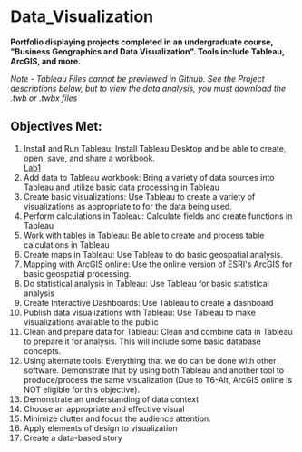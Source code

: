 # Data_Visualization
**Portfolio displaying projects completed in an undergraduate course, "Business Geographics and Data Visualization". Tools include Tableau, ArcGIS, and more.**   
  
*Note - Tableau Files cannot be previewed in Github. See the Project descriptions below, but to view the data analysis, you must download the .twb or .twbx files* 

  
## Objectives Met:  
1. Install and Run Tableau: Install Tableau Desktop and be able to create, open, save, and share a workbook.  
[Lab1](./Lab1.twb) 
2. Add data to Tableau workbook: Bring a variety of data sources into Tableau and utilize basic data processing in Tableau  
3. Create basic visualizations: Use Tableau to create a variety of visualizations as appropriate to for the data being used.  
4. Perform calculations in Tableau: Calculate fields and create functions in Tableau   
5. Work with tables in Tableau: Be able to create and process table calculations in Tableau   
6. Create maps in Tableau: Use Tableau to do basic geospatial analysis.   
7. Mapping with ArcGIS online: Use the online version of ESRI's ArcGIS for basic geospatial processing.  
8. Do statistical analysis in Tableau: Use Tableau for basic statistical analysis   
9. Create Interactive Dashboards: Use Tableau to create a dashboard   
10. Publish data visualizations with Tableau: Use Tableau to make visualizations available to the public   
11. Clean and prepare data for Tableau: Clean and combine data in Tableau to prepare it for analysis. This will include some basic database concepts.   
12. Using alternate tools: Everything that we do can be done with other software. Demonstrate that by using both Tableau and another tool to produce/process the same visualization (Due to T6-Alt, ArcGIS online is NOT eligible for this objective).   
13. Demonstrate an understanding of data context   
14. Choose an appropriate and effective visual   
15. Minimize clutter and focus the audience attention.   
16. Apply elements of design to visualization  
17. Create a data-based story  
